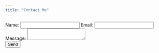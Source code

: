 ```yaml
---
title: "Contact Me"
---
```


<form id="contact-form" action="https://formspree.io/f/xeqbqapq" method="POST">
	<label for="name">Name:</label>
	<input type="text" name="name" />
	<label for="_replyto">Email:</label>
	<input type="email" name="_replyto" />
	<label for="message">Message:</label>
	<textarea name="message"></textarea>
	<div class="form-group form-footer">
	<button class="btn btn-primary">Send</button>
    <p id="contact-form-status">
</form>
